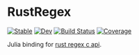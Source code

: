 # RustRegex

[![Stable](https://img.shields.io/badge/docs-stable-blue.svg)](https://chengchingwen.github.io/RustRegex.jl/stable/)
[![Dev](https://img.shields.io/badge/docs-dev-blue.svg)](https://chengchingwen.github.io/RustRegex.jl/dev/)
[![Build Status](https://github.com/chengchingwen/RustRegex.jl/actions/workflows/CI.yml/badge.svg?branch=main)](https://github.com/chengchingwen/RustRegex.jl/actions/workflows/CI.yml?query=branch%3Amain)
[![Coverage](https://codecov.io/gh/chengchingwen/RustRegex.jl/branch/main/graph/badge.svg)](https://codecov.io/gh/chengchingwen/RustRegex.jl)

Julia binding for [rust regex c api](https://github.com/rust-lang/regex/tree/master/regex-capi).
